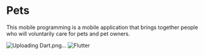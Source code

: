 # Pets 


This mobile programming is a mobile application that brings together people who will voluntarily care for pets and pet owners.

![Uploading Dart.png…]()
![Flutter](https://user-images.githubusercontent.com/83227022/170878736-5953a8fa-5769-415d-a186-4b36100fa822.png)
